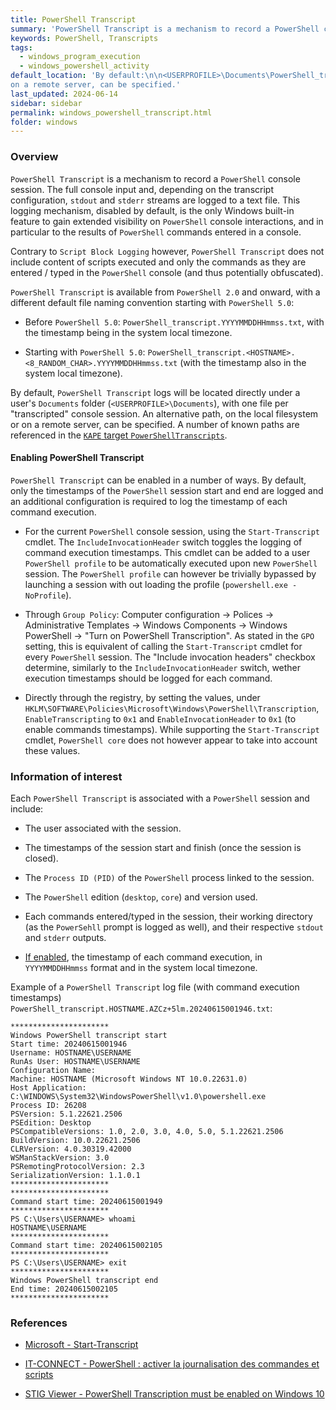 ```yaml
---
title: PowerShell Transcript
summary: 'PowerShell Transcript is a mechanism to record a PowerShell console session. The full console input and, depending on the transcript configuration, stdout and stderr streams are logged to a text file.\n\n This logging mechanism, disabled by default, is the only Windows built-in feature to gain extended visibility on PowerShell console interactions, and in particular to the results of PowerShell commands entered in a console. Contrary to Script Block Logging however, PowerShell Transcript does not include content of scripts executed and only the commands as they are entered in the PowerShell console.\n\n PowerShell Transcript can be enabled using the Start-Transcript cmdlet, by GPO, or directly in the registry.'
keywords: PowerShell, Transcripts
tags:
  - windows_program_execution
  - windows_powershell_activity
default_location: 'By default:\n\n<USERPROFILE>\Documents\PowerShell_transcript.*.txt\n\nHowever, alternative path, on the local filesystem or
on a remote server, can be specified.'
last_updated: 2024-06-14
sidebar: sidebar
permalink: windows_powershell_transcript.html
folder: windows
---
```


### Overview

`PowerShell Transcript` is a mechanism to record a `PowerShell` console
session. The full console input and, depending on the transcript configuration,
`stdout` and `stderr` streams are logged to a text file. This logging
mechanism, disabled by default, is the only Windows built-in feature to gain
extended visibility on `PowerShell` console interactions, and in particular to
the results of `PowerShell` commands entered in a console.

Contrary to `Script Block Logging` however, `PowerShell Transcript` does not
include content of scripts executed and only the commands as they are entered /
typed in the `PowerShell` console (and thus potentially obfuscated).

`PowerShell Transcript` is available from `PowerShell 2.0` and onward, with
a different default file naming convention starting with `PowerShell 5.0`:

  - Before `PowerShell 5.0`: `PowerShell_transcript.YYYYMMDDHHmmss.txt`, with
    the timestamp being in the system local timezone.

  - Starting with `PowerShell 5.0`:
    `PowerShell_transcript.<HOSTNAME>.<8_RANDOM_CHAR>.YYYYMMDDHHmmss.txt`
    (with the timestamp also in the system local timezone).

By default, `PowerShell Transcript` logs will be located directly under
a user's `Documents` folder (`<USERPROFILE>\Documents`), with one file per
"transcripted" console session. An alternative path, on the local filesystem or
on a remote server, can be specified. A number of known paths are referenced in
the [`KAPE` target `PowerShellTranscripts`](https://github.com/EricZimmerman/KapeFiles/blob/master/Targets/Windows/PowerShellTranscripts.tkape).

#### Enabling PowerShell Transcript

`PowerShell Transcript` can be enabled in a number of ways. By default, only
the timestamps of the `PowerShell` session start and end are logged and an
additional configuration is required to log the timestamp of each command
execution.

  - For the current `PowerShell` console session, using the `Start-Transcript`
    cmdlet. The `IncludeInvocationHeader` switch toggles the logging of command
    execution timestamps. This cmdlet can be added to a user
    `PowerShell profile` to be automatically executed upon new `PowerShell`
    session. The `PowerShell profile` can however be trivially bypassed by
    launching a session with out loading the profile
    (`powershell.exe -NoProfile`).

  - Through `Group Policy`: Computer configuration -> Polices -> Administrative
    Templates -> Windows Components -> Windows PowerShell ->
    "Turn on PowerShell Transcription". As stated in the `GPO` setting, this is
    equivalent of calling the `Start-Transcript` cmdlet for every `PowerShell`
    session. The "Include invocation headers" checkbox determine, similarly to
    the `IncludeInvocationHeader` switch, wether execution timestamps should be
    logged for each command.

  - Directly through the registry, by setting the values,
    under `HKLM\SOFTWARE\Policies\Microsoft\Windows\PowerShell\Transcription`,
    `EnableTranscripting` to `0x1` and `EnableInvocationHeader` to `0x1` (to
    enable commands timestamps). While supporting the `Start-Transcript`
    cmdlet, `PowerShell core` does not however appear to take into account
    these values.

### Information of interest

Each `PowerShell Transcript` is associated with a `PowerShell` session and
include:

  - The user associated with the session.

  - The timestamps of the session start and finish (once the session is
    closed).

  - The `Process ID (PID)` of the `PowerShell` process linked to the session.

  - The `PowerShell` edition (`desktop`, `core`) and version used.

  - Each commands entered/typed in the session, their working directory (as
    the `PowerSehll` prompt is logged as well), and their respective `stdout`
    and `stderr` outputs.

  - [If enabled](#enabling-powershell-transcript), the timestamp of each
    command execution, in `YYYYMMDDHHmmss` format and in the system local
    timezone.

Example of a `PowerShell Transcript` log file (with command execution
timestamps) `PowerShell_transcript.HOSTNAME.AZCz+5lm.20240615001946.txt`:

```
**********************
Windows PowerShell transcript start
Start time: 20240615001946
Username: HOSTNAME\USERNAME
RunAs User: HOSTNAME\USERNAME
Configuration Name:
Machine: HOSTNAME (Microsoft Windows NT 10.0.22631.0)
Host Application: C:\WINDOWS\System32\WindowsPowerShell\v1.0\powershell.exe
Process ID: 26208
PSVersion: 5.1.22621.2506
PSEdition: Desktop
PSCompatibleVersions: 1.0, 2.0, 3.0, 4.0, 5.0, 5.1.22621.2506
BuildVersion: 10.0.22621.2506
CLRVersion: 4.0.30319.42000
WSManStackVersion: 3.0
PSRemotingProtocolVersion: 2.3
SerializationVersion: 1.1.0.1
**********************
**********************
Command start time: 20240615001949
**********************
PS C:\Users\USERNAME> whoami
HOSTNAME\USERNAME
**********************
Command start time: 20240615002105
**********************
PS C:\Users\USERNAME> exit
**********************
Windows PowerShell transcript end
End time: 20240615002105
**********************
```

### References

  - [Microsoft - Start-Transcript](https://learn.microsoft.com/en-us/powershell/module/microsoft.powershell.host/start-transcript)

  - [IT-CONNECT - PowerShell : activer la journalisation des commandes et scripts](https://www.it-connect.fr/powershell-activer-la-journalisation-des-commandes-et-scripts/)

  - [STIG Viewer - PowerShell Transcription must be enabled on Windows 10](https://www.stigviewer.com/stig/windows_10/2021-03-10/finding/V-230220)
